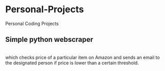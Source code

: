 # Personal-Projects
Personal Coding Projects
<h2> Simple python webscraper</h2><br> which checks price of a particular item on Amazon and sends an email to the designated person if price is lower than a certain threshold.
